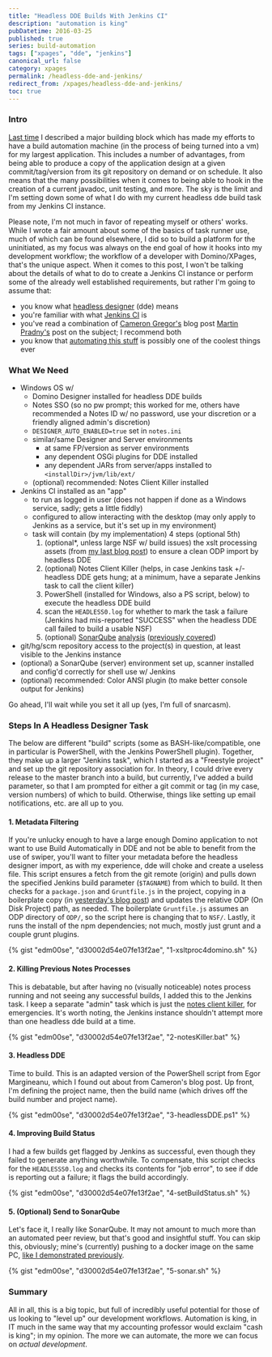 ```yaml
---
title: "Headless DDE Builds With Jenkins CI"
description: "automation is king"
pubDatetime: 2016-03-25
published: true
series: build-automation
tags: ["xpages", "dde", "jenkins"]
canonical_url: false
category: xpages
permalink: /headless-dde-and-jenkins/
redirect_from: /xpages/headless-dde-and-jenkins/
toc: true
---
```


### Intro

[Last time](/xpages/xsltproc-and-headless-dde/) I described a major building block which has made my efforts to have a build automation machine (in the process of being turned into a vm) for my largest application. This includes a number of advantages, from being able to produce a copy of the application design at a given commit/tag/version from its git repository on demand or on schedule. It also means that the many possibilities when it comes to being able to hook in the creation of a current javadoc, unit testing, and more. The sky is the limit and I'm setting down some of what I do with my current headless dde build task from my Jenkins CI instance.

Please note, I'm not much in favor of repeating myself or others' works. While I wrote a fair amount about some of the basics of task runner use, much of which can be found elsewhere, I did so to build a platform for the uninitiated, as my focus was always on the end goal of how it hooks into my development workflow; the workflow of a developer with Domino/XPages, that's the unique aspect. When it comes to this post, I won't be talking about the details of what to do to create a Jenkins CI instance or perform some of the already well established requirements, but rather I'm going to assume that:

- you know what [headless designer](https://www-10.lotus.com/ldd/ddwiki.nsf/dx/Headless_Designer_Wiki) (dde) means
- you're familiar with what [Jenkins CI](https://jenkins.io/) is
- you've read a combination of [Cameron Gregor's](https://camerongregor.com/2014/08/09/build-system-for-xpages-and-osgi-plugins/) blog post [Martin Pradny's](https://www.pradny.com/2014/03/build-xpages-app-from-git-with-jenkins.html) post on the subject; I recommend both
- you know that [automating this stuff](https://www.youtube.com/watch?v=6BIDNfOrnAY) is possibly one of the coolest things ever

### What We Need

- Windows OS w/
  - Domino Designer installed for headless DDE builds
  - Notes SSO (so no pw prompt; this worked for me, others have recommended a Notes ID w/ no password, use your discretion or a friendly aligned admin's discretion)
  - `DESIGNER_AUTO_ENABLED=true` set in `notes.ini`
  - similar/same Designer and Server environments
    - at same FP/version as server environments
    - any dependent OSGi plugins for DDE installed
    - any dependent JARs from server/apps installed to `<installDir>/jvm/lib/ext/`
  - (optional) recommended: Notes Client Killer installed
- Jenkins CI installed as an "app"
  - to run as logged in user (does not happen if done as a Windows service, sadly; gets a little fiddly)
  - configured to allow interacting with the desktop (may only apply to Jenkins as a service, but it's set up in my environment)
  - task will contain (by my implementation) 4 steps (optional 5th)
    1. (optional\*, unless large NSF w/ build issues) the xslt processing assets (from [my last blog post](/xpages/xsltproc-and-headless-dde/)) to ensure a clean ODP import by headless DDE
    2. (optional) Notes Client Killer (helps, in case Jenkins task +/- headless DDE gets hung; at a minimum, have a separate Jenkins task to call the client killer)
    3. PowerShell (installed for Windows, also a PS script, below) to execute the headless DDE build
    4. scan the `HEADLESS0.log` for whether to mark the task a failure (Jenkins had mis-reported "SUCCESS" when the headless DDE call failed to build a usable NSF)
    5. (optional) [SonarQube](https://www.sonarqube.org/) [analysis](https://docs.sonarqube.org/display/SONAR/Analyzing+Source+Code) ([previously covered](https://edm00se.io/self-promotion/docker-plus-sonarqube))
- git/hg/scm repository access to the project(s) in question, at least visible to the Jenkins instance
- (optional) a SonarQube (server) environment set up, scanner installed and config'd correctly for shell use w/ Jenkins
- (optional) recommended: Color ANSI plugin (to make better console output for Jenkins)

Go ahead, I'll wait while you set it all up (yes, I'm full of snarcasm).

### Steps In A Headless Designer Task

The below are different "build" scripts (some as BASH-like/compatible, one in particular is PowerShell, with the Jenkins PowerShell plugin). Together, they make up a larger "Jenkins task", which I started as a "Freestyle project" and set up the git repository association for. In theory, I could drive every release to the master branch into a build, but currently, I've added a build parameter, so that I am prompted for either a git commit or tag (in my case, version numbers) of which to build. Otherwise, things like setting up email notifications, etc. are all up to you.

#### 1. Metadata Filtering

If you're unlucky enough to have a large enough Domino application to not want to use Build Automatically in DDE and not be able to benefit from the use of swiper, you'll want to filter your metadata before the headless designer import, as with my experience, dde will choke and create a useless file. This script ensures a fetch from the git remote (origin) and pulls down the specified Jenkins build parameter (`$TAGNAME`) from which to build. It then checks for a `package.json` and `Gruntfile.js` in the project, copying in a boilerplate copy (in [yesterday's blog post](/xpages/xsltproc-and-headless-dde/)) and updates the relative ODP (On Disk Project) path, as needed. The boilerplate `Gruntfile.js` assumes an ODP directory of `ODP/`, so the script here is changing that to `NSF/`. Lastly, it runs the install of the npm dependencies; not much, mostly just grunt and a couple grunt plugins.

{% gist "edm00se", "d30002d54e07fe13f2ae", "1-xsltproc4domino.sh" %}

#### 2. Killing Previous Notes Processes

This is debatable, but after having no (visually noticeable) notes process running and not seeing any successful builds, I added this to the Jenkins task. I keep a separate "admin" task which is just the [notes client killer](https://www.xpagedeveloper.com/software/client-killer), for emergencies. It's worth noting, the Jenkins instance shouldn't attempt more than one headless dde build at a time.

{% gist "edm00se", "d30002d54e07fe13f2ae", "2-notesKiller.bat" %}

#### 3. Headless DDE

Time to build. This is an adapted version of the PowerShell script from Egor Margineanu, which I found out about from Cameron's blog post. Up front, I'm defining the project name, then the build name (which drives off the build number and project name).

{% gist "edm00se", "d30002d54e07fe13f2ae", "3-headlessDDE.ps1" %}

#### 4. Improving Build Status

I had a few builds get flagged by Jenkins as successful, even though they failed to generate anything worthwhile. To compensate, this script checks for the `HEADLESSS0.log` and checks its contents for "job error", to see if dde is reporting out a failure; it flags the build accordingly.

{% gist "edm00se", "d30002d54e07fe13f2ae", "4-setBuildStatus.sh" %}

#### 5. (Optional) Send to SonarQube

Let's face it, I really like SonarQube. It may not amount to much more than an automated peer review, but that's good and insightful stuff. You can skip this, obviously; mine's (currently) pushing to a docker image on the same PC, [like I demonstrated previously](/self-promotion/docker-plus-sonarqube/).

{% gist "edm00se", "d30002d54e07fe13f2ae", "5-sonar.sh" %}

### Summary

All in all, this is a big topic, but full of incredibly useful potential for those of us looking to "level up" our development workflows. Automation is king, in IT much in the same way that my accounting professor would exclaim "cash is king"; in my opinion. The more we can automate, the more we can focus on _actual development_.
